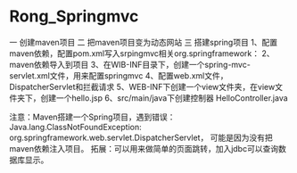 # Rong_Springmvc

一 创建maven项目
二 把maven项目变为动态网站
三 搭建spring项目
    1、配置maven依赖，配置pom.xml写入srpingmvc相关org.springframework：
    2、maven依赖导入到项目
    3、在WIB-INF目录下，创建一个spring-mvc-servlet.xml文件，用来配置springmvc
    4、配置web.xml文件，DispatcherServlet和拦截请求
    5、WEB-INF下创建一个view文件夹，在view文件夹下，创建一个hello.jsp
    6、src/main/java下创建控制器 HelloController.java
    
    
注意：Maven搭建一个Spring项目，遇到错误：Java.lang.ClassNotFoundException: org.springframework.web.servlet.DispatcherServlet，
可能是因为没有把maven依赖注入项目。
拓展：可以用来做简单的页面跳转，加入jdbc可以查询数据库显示。
